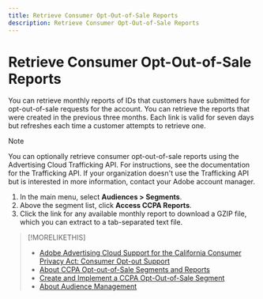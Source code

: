 ```yaml
---
title: Retrieve Consumer Opt-Out-of-Sale Reports
description: Retrieve Consumer Opt-Out-of-Sale Reports
---
```


# Retrieve Consumer Opt-Out-of-Sale Reports

You can retrieve monthly reports of IDs that customers have submitted for opt-out-of-sale requests for the account. You can retrieve the reports that were created in the previous three months. Each link is valid for seven days but refreshes each time a customer attempts to retrieve one.

>[!NOTE]
>
>You can optionally retrieve consumer opt-out-of-sale reports using the Advertising Cloud Trafficking API. For instructions, see the documentation for the Trafficking API. If your organization doesn't use the Trafficking API but is interested in more information, contact your Adobe account manager.

1. In the main menu, select **Audiences > Segments**.
1. Above the segment list, click **Access CCPA Reports**.
1. Click the link for any available monthly report to download a GZIP file, which you can extract to a tab-separated text file.

>[!MORELIKETHIS]
>
>* [Adobe Advertising Cloud Support for the California Consumer Privacy Act: Consumer Opt-out Support](https://experienceleague.adobe.com/docs/advertising-cloud/privacy/ad-cloud-ccpa-opt-out-of-sale.html)
>* [About CCPA Opt-out-of-Sale Segments and Reports](ccpa-opt-out-about.md)
>* [Create and Implement a CCPA Opt-Out-of-Sale Segment](ccpa-opt-out-segment-create.md)
>* [About Audience Management](audience-about.md)
